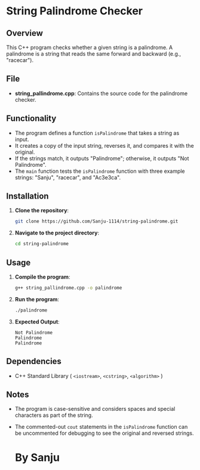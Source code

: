 # String Palindrome Checker

## Overview

This C++ program checks whether a given string is a palindrome. A palindrome is a string that reads the same forward and backward (e.g., "racecar").

## File

- **string_pallindrome.cpp**: Contains the source code for the palindrome checker.

## Functionality

- The program defines a function `isPalindrome` that takes a string as input.
- It creates a copy of the input string, reverses it, and compares it with the original.
- If the strings match, it outputs "Palindrome"; otherwise, it outputs "Not Palindrome".
- The `main` function tests the `isPalindrome` function with three example strings: "Sanju", "racecar", and "Ac3e3ca".

## Installation

1. **Clone the repository**:

   ```bash
   git clone https://github.com/Sanju-1114/string-palindrome.git
   ```

2. **Navigate to the project directory**:

   ```bash
   cd string-palindrome
   ```

## Usage

1. **Compile the program**:

   ```bash
   g++ string_pallindrome.cpp -o palindrome
   ```

2. **Run the program**:

   ```bash
   ./palindrome
   ```

3. **Expected Output**:

   ```
   Not Palindrome
   Palindrome
   Palindrome
   ```

## Dependencies

- C++ Standard Library ( `<iostream>`, `<cstring>`, `<algorithm>` )

## Notes

- The program is case-sensitive and considers spaces and special characters as part of the string.
- The commented-out `cout` statements in the `isPalindrome` function can be uncommented for debugging to see the original and reversed strings.


   # By Sanju